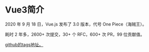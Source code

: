 # Vue3简介

2020 年 9 月 18 日，Vue.js 发布了 3.0 版本，代号 One Piece（海贼王）。

耗时 2 年多，2600+ 次提交，30+ 个 RFC，600+ 次 PR，99 位贡献值。

[github的tags地址。](https://github.com/vuejs/vue-next/releases/tag/v3.0.0)
